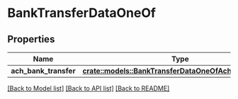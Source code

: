 # BankTransferDataOneOf

## Properties

Name | Type | Description | Notes
------------ | ------------- | ------------- | -------------
**ach_bank_transfer** | [**crate::models::BankTransferDataOneOfAchBankTransfer**](BankTransferData_oneOf_ach_bank_transfer.md) |  | 

[[Back to Model list]](../README.md#documentation-for-models) [[Back to API list]](../README.md#documentation-for-api-endpoints) [[Back to README]](../README.md)


